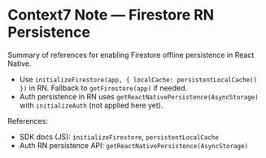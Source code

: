 # Context7 Note — Firestore RN Persistence

Summary of references for enabling Firestore offline persistence in React Native.

- Use `initializeFirestore(app, { localCache: persistentLocalCache() })` in RN. Fallback to `getFirestore(app)` if needed.
- Auth persistence in RN uses `getReactNativePersistence(AsyncStorage)` with `initializeAuth` (not applied here yet).

References:
- SDK docs (JS): `initializeFirestore`, `persistentLocalCache`
- Auth RN persistence API: `getReactNativePersistence(AsyncStorage)`


